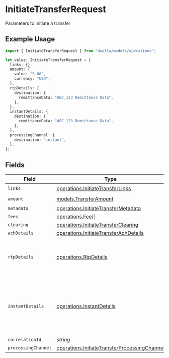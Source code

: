 # InitiateTransferRequest

Parameters to initiate a transfer

## Example Usage

```typescript
import { InitiateTransferRequest } from "dwolla/models/operations";

let value: InitiateTransferRequest = {
  links: {},
  amount: {
    value: "5.00",
    currency: "USD",
  },
  rtpDetails: {
    destination: {
      remittanceData: "ABC_123 Remittance Data",
    },
  },
  instantDetails: {
    destination: {
      remittanceData: "ABC_123 Remittance Data",
    },
  },
  processingChannel: {
    destination: "instant",
  },
};
```

## Fields

| Field                                                                                                        | Type                                                                                                         | Required                                                                                                     | Description                                                                                                  |
| ------------------------------------------------------------------------------------------------------------ | ------------------------------------------------------------------------------------------------------------ | ------------------------------------------------------------------------------------------------------------ | ------------------------------------------------------------------------------------------------------------ |
| `links`                                                                                                      | [operations.InitiateTransferLinks](../../models/operations/initiatetransferlinks.md)                         | :heavy_check_mark:                                                                                           | N/A                                                                                                          |
| `amount`                                                                                                     | [models.TransferAmount](../../models/transferamount.md)                                                      | :heavy_check_mark:                                                                                           | N/A                                                                                                          |
| `metadata`                                                                                                   | [operations.InitiateTransferMetadata](../../models/operations/initiatetransfermetadata.md)                   | :heavy_minus_sign:                                                                                           | N/A                                                                                                          |
| `fees`                                                                                                       | [operations.Fee](../../models/operations/fee.md)[]                                                           | :heavy_minus_sign:                                                                                           | N/A                                                                                                          |
| `clearing`                                                                                                   | [operations.InitiateTransferClearing](../../models/operations/initiatetransferclearing.md)                   | :heavy_minus_sign:                                                                                           | N/A                                                                                                          |
| `achDetails`                                                                                                 | [operations.InitiateTransferAchDetails](../../models/operations/initiatetransferachdetails.md)               | :heavy_minus_sign:                                                                                           | N/A                                                                                                          |
| `rtpDetails`                                                                                                 | [operations.RtpDetails](../../models/operations/rtpdetails.md)                                               | :heavy_minus_sign:                                                                                           | Real-Time Payments (RTP) specific transaction details.                                                       |
| `instantDetails`                                                                                             | [operations.InstantDetails](../../models/operations/instantdetails.md)                                       | :heavy_minus_sign:                                                                                           | Instant Payments specific transaction details for both RTP and FedNow networks.                              |
| `correlationId`                                                                                              | *string*                                                                                                     | :heavy_minus_sign:                                                                                           | N/A                                                                                                          |
| `processingChannel`                                                                                          | [operations.InitiateTransferProcessingChannel](../../models/operations/initiatetransferprocessingchannel.md) | :heavy_minus_sign:                                                                                           | N/A                                                                                                          |